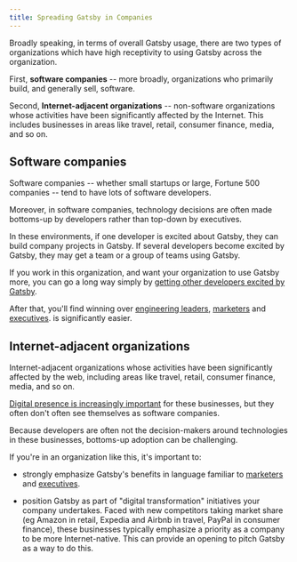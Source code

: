 ```yaml
---
title: Spreading Gatsby in Companies
---
```


Broadly speaking, in terms of overall Gatsby usage, there are two types of organizations which have high receptivity to using Gatsby across the organization.

First, **software companies** -- more broadly, organizations who primarily build, and generally sell, software.

Second, **Internet-adjacent organizations** -- non-software organizations whose activities have been significantly affected by the Internet. This includes businesses in areas like travel, retail, consumer finance, media, and so on.

## Software companies

Software companies -- whether small startups or large, Fortune 500 companies -- tend to have lots of software developers.

Moreover, in software companies, technology decisions are often made bottoms-up by developers rather than top-down by executives.

In these environments, if one developer is excited about Gatsby, they can build company projects in Gatsby. If several developers become excited by Gatsby, they may get a team or a group of teams using Gatsby.

If you work in this organization, and want your organization to use Gatsby more, you can go a long way simply by [getting other developers excited by Gatsby](/docs/winning-over-developers).

After that, you'll find winning over [engineering leaders](/docs/winning-over-engineering-leaders), [marketers](/docs/winning-over-marketers) and [executives](/docs/winning-over-executives). is significantly easier.

## Internet-adjacent organizations

Internet-adjacent organizations whose activities have been significantly affected by the web, including areas like travel, retail, consumer finance, media, and so on.

[Digital presence is increasingly important](/blog/2018-10-10-unbundling-of-the-cms) for these businesses, but they often don't often see themselves as software companies.

Because developers are often not the decision-makers around technologies in these businesses, bottoms-up adoption can be challenging.

If you're in an organization like this, it's important to:

- strongly emphasize Gatsby's benefits in language familiar to [marketers](/docs/winning-over-marketers) and [executives](/docs/winning-over-executives).

- position Gatsby as part of "digital transformation" initiatives your company undertakes. Faced with new competitors taking market share (eg Amazon in retail, Expedia and Airbnb in travel, PayPal in consumer finance), these businesses typically emphasize a priority as a company to be more Internet-native. This can provide an opening to pitch Gatsby as a way to do this.
